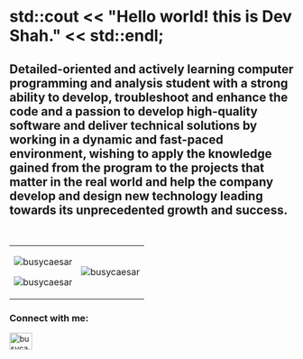 # std::cout << "Hello world! this is Dev Shah." << std::endl; ##

## Detailed-oriented and actively learning computer programming and analysis student with a strong ability to develop, troubleshoot and enhance the code and a passion to develop high-quality software and deliver technical solutions by working in a dynamic and fast-paced environment, wishing to apply the knowledge gained from the program to the projects that matter in the real world and help the company develop and design new technology leading towards its unprecedented growth and success.

<br />

<table>
  <tr>
    <td>
      <p>
        <img
          src="https://github-readme-stats.vercel.app/api?username=busycaesar"
          alt="busycaesar"
        />
      </p>
      <p>
        <img
          src="https://github-readme-streak-stats.herokuapp.com/?user=busycaesar&"
          alt="busycaesar"
        />
      </p>
    </td>
    <td>
      <img
        src="https://github-readme-stats.vercel.app/api/top-langs/?username=busycaesar"
        alt="busycaesar"
      />
    </td>
  </tr>
</table>

<h3 align="left">Connect with me:</h3>
  <a href="https://linkedin.com/in/busycaesar" target="blank"
    ><img
      src="https://raw.githubusercontent.com/rahuldkjain/github-profile-readme-generator/master/src/images/icons/Social/linked-in-alt.svg"
      alt="busycaesar"
      height="30"
      width="40"
  /></a>
